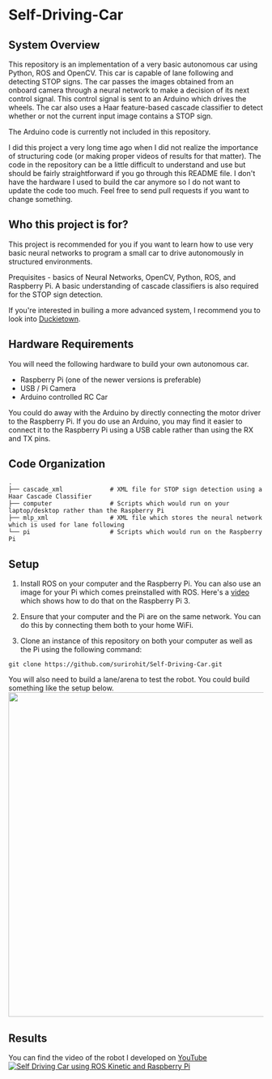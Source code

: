 # Self-Driving-Car

## System Overview

This repository is an implementation of a very basic autonomous car using Python, ROS and OpenCV. This car is capable of lane following and detecting STOP signs. The car passes the images obtained from an onboard camera through a neural network to make a decision of its next control signal. This control signal is sent to an Arduino which drives the wheels. The car also uses a Haar feature-based cascade classifier to detect whether or not the current input image contains a STOP sign.

The Arduino code is currently not included in this repository.

I did this project a very long time ago when I did not realize the importance of structuring code (or making proper videos of results for that matter). The code in the repository can be a little difficult to understand and use but should be fairly straightforward if you go through this README file. I don't have the hardware I used to build the car anymore so I do not want to update the code too much. Feel free to send pull requests if you want to change something.

## Who this project is for?

This project is recommended for you if you want to learn how to use very basic neural networks to program a small car to drive autonomously in structured environments.

Prequisites - basics of Neural Networks, OpenCV, Python, ROS, and Raspberry Pi. A basic understanding of cascade classifiers is also required for the STOP sign detection.

If you're interested in builing a more advanced system, I recommend you to look into [Duckietown](https://www.duckietown.org/).

## Hardware Requirements

You will need the following hardware to build your own autonomous car.

- Raspberry Pi (one of the newer versions is preferable)
- USB / Pi Camera
- Arduino controlled RC Car

You could do away with the Arduino by directly connecting the motor driver to the Raspberry Pi. If you do use an Arduino, you may find it easier to connect it to the Raspberry Pi using a USB cable rather than using the RX and TX pins.

## Code Organization

    .
    ├── cascade_xml             # XML file for STOP sign detection using a Haar Cascade Classifier
    ├── computer                # Scripts which would run on your laptop/desktop rather than the Raspberry Pi
    ├── mlp_xml                 # XML file which stores the neural network which is used for lane following
    └── pi                      # Scripts which would run on the Raspberry Pi

## Setup

1. Install ROS on your computer and the Raspberry Pi. You can also use an image for your Pi which comes preinstalled with ROS. Here's a [video](https://www.youtube.com/watch?v=ghImsclr2sU) which shows how to do that on the Raspberry Pi 3.

2. Ensure that your computer and the Pi are on the same network. You can do this by connecting them both to your home WiFi.

3. Clone an instance of this repository on both your computer as well as the Pi using the following command:
```
git clone https://github.com/surirohit/Self-Driving-Car.git
```

You will also need to build a lane/arena to test the robot. You could build something like the setup below.
<img src="https://github.com/surirohit/Self-Driving-Car/blob/master/img/arena.png?raw=true" width="640">



<a name="results"></a>
## Results
You can find the video of the robot I developed on [YouTube](https://www.youtube.com/watch?v=7OizN14J0tI)
[![Self Driving Car using ROS Kinetic and Raspberry Pi](https://img.youtube.com/vi/7OizN14J0tI/0.jpg)](https://www.youtube.com/watch?v=7OizN14J0tI)
